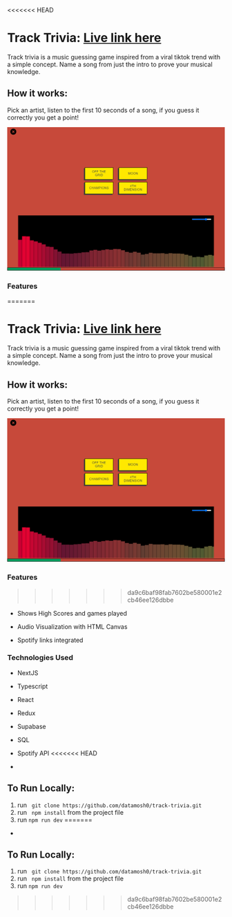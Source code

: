 <<<<<<< HEAD
# Track Trivia: [Live link here](https://track-trivia.vercel.app/)

Track trivia is a music guessing game inspired from a viral tiktok trend with a simple concept. Name a song from just the intro to prove your musical knowledge.

## How it works:

Pick an artist, listen to the first 10 seconds of a song, if you guess it correctly you get a point!

![Alt text](./assets/ss.png "Track Trivia")

### Features

=======

# Track Trivia: [Live link here](https://track-trivia.vercel.app/)

  
Track trivia is a music guessing game inspired from a viral tiktok trend with a simple concept. Name a song from just the intro to prove your musical knowledge. 


## How it works:

Pick an artist, listen to the first 10 seconds of a song, if you guess it correctly you get a point!

  
  

  

![Alt text](./assets/ss.png  "Track Trivia")

  

### Features

  
>>>>>>> da9c6baf98fab7602be580001e2cb46ee126dbbe
- Shows High Scores and games played

- Audio Visualization with HTML Canvas

- Spotify links integrated

  

### Technologies Used

  

- NextJS

- Typescript

- React

- Redux

- Supabase

- SQL

- Spotify API
<<<<<<< HEAD
-

## To Run Locally:

1. run ` git clone https://github.com/datamosh0/track-trivia.git`
2. run ` npm install` from the project file
3. run `npm run dev`
=======
- 
## To Run Locally:
1. run ``` git clone https://github.com/datamosh0/track-trivia.git```
2. run ``` npm install``` from the project file
3. run ``` npm run dev ```
>>>>>>> da9c6baf98fab7602be580001e2cb46ee126dbbe
